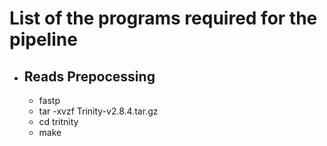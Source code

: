 # List of the programs required for the pipeline

- ## Reads Prepocessing ###
  - fastp
  - tar -xvzf Trinity-v2.8.4.tar.gz
  - cd tritnity
  - make

